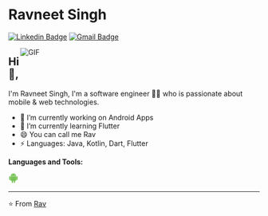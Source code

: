 # Ravneet Singh
[![Linkedin Badge](https://img.shields.io/badge/-ravneet.s-blue?style=flat-square&logo=Linkedin&logoColor=white&link=https://www.linkedin.com/in/ravneet-s/)](https://www.linkedin.com/in/ravneet-s/)
[![Gmail Badge](https://img.shields.io/badge/-ravneet.s.saggu-c14438?style=flat-square&logo=Gmail&logoColor=white&link=mailto:ravneet.s.saggu@gmail.com)](mailto:ravneet.s.saggu@gmail.com)

<img align="right" alt="GIF" src="https://media.giphy.com/media/836HiJc7pgzy8iNXCn/giphy.gif" width="480px"/>

## Hi 👋, 
I'm Ravneet Singh, I'm a software engineer 👨‍💻 who is passionate about mobile & web technologies.

- 🔭 I’m currently working on Android Apps
- 🌱 I’m currently learning Flutter
- 😄 You can call me Rav
-  ⚡ Languages: Java, Kotlin, Dart, Flutter

**Languages and Tools:**  

<code><img height="20" src="https://raw.githubusercontent.com/github/explore/80688e429a7d4ef2fca1e82350fe8e3517d3494d/topics/android/android.png"></code>


<!--img src="https://github-readme-stats.vercel.app/api?username=rav-ctrl&&show_icons=true&title_color=ffffff&icon_color=593d88&text_color=ffffff&bg_color=000000"-->



---
⭐️ From [Rav](https://github.com/rav-ctrl)
